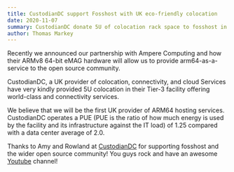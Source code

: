 ```yaml
---
title: CustodianDC support Fosshost with UK eco-friendly colocation 
date: 2020-11-07
summary: CustodianDC donate 5U of colocation rack space to fosshost in their flagship, eco-friendly Kent facility
author: Thomas Markey
---
```


Recently we announced our partnership with Ampere Computing and how their ARMv8 64-bit eMAG hardware will allow us to provide arm64-as-a-service to the open source community.

CustodianDC, a UK provider of colocation, connectivity, and cloud Services have very kindly provided 5U colocation in their Tier-3 facility offering world-class and connectivity services.

We believe that we will be the first UK provider of ARM64 hosting services.   CustodianDC operates a PUE (PUE is the ratio of how much energy is used by the facility and its infrastructure against the IT load) of 1.25 compared with a data center average of 2.0.

Thanks to Amy and Rowland at [CustodianDC](https://custodiandc.com) for supporting fosshost and the wider open source community! You guys rock and have an awesome [Youtube](https://www.youtube.com/user/CustodianDataCentres) channel!

